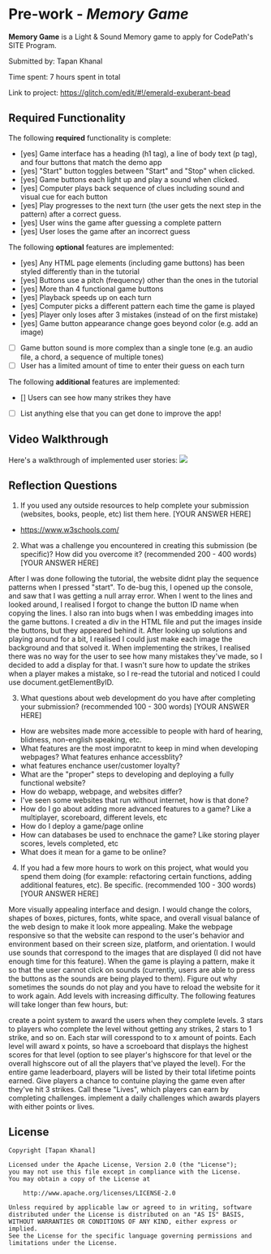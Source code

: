 # Pre-work - *Memory Game*

**Memory Game** is a Light & Sound Memory game to apply for CodePath's SITE Program. 

Submitted by: Tapan Khanal

Time spent: 7 hours spent in total

Link to project: https://glitch.com/edit/#!/emerald-exuberant-bead

## Required Functionality

The following **required** functionality is complete:

* [yes] Game interface has a heading (h1 tag), a line of body text (p tag), and four buttons that match the demo app
* [yes] "Start" button toggles between "Start" and "Stop" when clicked. 
* [yes] Game buttons each light up and play a sound when clicked. 
* [yes] Computer plays back sequence of clues including sound and visual cue for each button
* [yes] Play progresses to the next turn (the user gets the next step in the pattern) after a correct guess. 
* [yes] User wins the game after guessing a complete pattern
* [yes] User loses the game after an incorrect guess

The following **optional** features are implemented:

* [yes] Any HTML page elements (including game buttons) has been styled differently than in the tutorial
* [yes] Buttons use a pitch (frequency) other than the ones in the tutorial
* [yes] More than 4 functional game buttons
* [yes] Playback speeds up on each turn
* [yes] Computer picks a different pattern each time the game is played
* [yes] Player only loses after 3 mistakes (instead of on the first mistake)
* [yes] Game button appearance change goes beyond color (e.g. add an image)
* [ ] Game button sound is more complex than a single tone (e.g. an audio file, a chord, a sequence of multiple tones)
* [ ] User has a limited amount of time to enter their guess on each turn

The following **additional** features are implemented:

* [] Users can see how many strikes they have 


- [ ] List anything else that you can get done to improve the app!


  

  

## Video Walkthrough

Here's a walkthrough of implemented user stories:
![](memory_game_gif.gif)



## Reflection Questions
1. If you used any outside resources to help complete your submission (websites, books, people, etc) list them here. 
[YOUR ANSWER HERE]

  - https://www.w3schools.com/
  

2. What was a challenge you encountered in creating this submission (be specific)? How did you overcome it? (recommended 200 - 400 words) 
[YOUR ANSWER HERE]

  After I was done following the tutorial, the website didnt play the sequence patterns when I pressed "start".
  To de-bug this, I opened up the console, and saw that I was getting a null array error. When I went to the lines
  and looked around, I realised I forgot to change the button ID name when copying the lines. I also ran into bugs 
  when I was embedding images into the game buttons. I created a div in the HTML file and put the images
  inside the buttons, but they appeared behind it. After looking up solutions and playing around for a bit, 
  I realised I could just make each image the background and that solved it. When implementing the strikes, I realised
  there was no way for the user to see how many mistakes they've made, so I decided to add a display for that. 
  I wasn't sure how to update the strikes when a player makes a mistake, so I re-read the tutorial and noticed 
  I could use document.getElementByID. 
  
  
  

3. What questions about web development do you have after completing your submission? (recommended 100 - 300 words) 
[YOUR ANSWER HERE]

  - How are websites made more accessible to people with hard of hearing, blidness, non-english speaking, etc. 
  - What features are the most imporatnt to keep in mind when developing webpages? What features enhance accessblity? 
  - what features enchance user/customer loyalty?
  - What are the "proper" steps to developing and deploying a fully functional website? 
  - How do webapp, webpage, and websites differ? 
  - I've seen some websites that run without internet, how is that done? 
  - How do I go about adding more advanced features to a game? Like a multiplayer, scoreboard, different levels, etc
  - How do I deploy a game/page online 
  - How can databases be used to enchnace the game? Like storing player scores, levels completed, etc
  - What does it mean for a game to be online? 

 
  

4. If you had a few more hours to work on this project, what would you spend them doing (for example: refactoring certain functions, adding additional features, etc). Be specific. (recommended 100 - 300 words) 
[YOUR ANSWER HERE]

  More visually appealing interface and design. I would change the colors, shapes of boxes, pictures, fonts, white space, and overall 
  visual balance of the web design to make it look more appealing. Make the webpage responsive so that the website can respond to the user's 
  behavior and environment based on their screen size, platform, and orientation. I would use sounds that correspond to the images that are 
  displayed (I did not have enough time for this feature). When the game is playing a pattern, make it so that the user cannot click on sounds 
  (currently, users are able to press the buttons as the sounds are being played to them). Figure out why sometimes the sounds do not play and you 
  have to reload the website for it to work again. Add levels with increasing difficulty. The following features will take longer than few hours, but:
  
  create a point system to award the users when they complete levels. 3 stars to players who complete the level without getting any strikes, 
  2 stars to 1 strike, and so on. Each star will coresspond to to x amount of points. Each level will award x points, so have a scroeboard 
  that displays the highest scores for that level (option to see player's highscore for that level or the overall highscore out of all the 
  players that've played the level). For the entire game leaderboard, players will be listed by their total lifetime points earned. 
  Give players a chance to contuine playing the game even after they've hit 3 strikes. Call these "Lives", which players can earn by 
  completing challenges.   implement a daily challenges which awards players with either points or lives. 



## License

    Copyright [Tapan Khanal]

    Licensed under the Apache License, Version 2.0 (the "License");
    you may not use this file except in compliance with the License.
    You may obtain a copy of the License at

        http://www.apache.org/licenses/LICENSE-2.0

    Unless required by applicable law or agreed to in writing, software
    distributed under the License is distributed on an "AS IS" BASIS,
    WITHOUT WARRANTIES OR CONDITIONS OF ANY KIND, either express or implied.
    See the License for the specific language governing permissions and
    limitations under the License.
